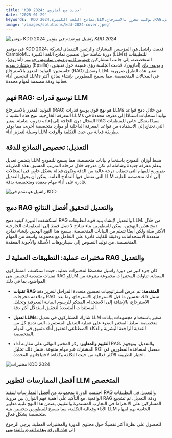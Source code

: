 ```yaml
---
title: 'KDD 2024: حديث مع أمازون'
date: '2025-01-29'
keywords: 'KDD 2024,نماذج اللغة الكبيرة,LLM,توليد معزز بالاسترجاع,RAG,تعديل LLM,أمازون,ذكاء اصطناعي متخصص,تعلم الآلة,مؤتمر'
image: '/images/solutions/kdd-2024-cover.jpeg'
---
```


![مؤتمر KDD 2024](/images/solutions/kdd-2024-cover.jpeg)
_راشيل هو تقدم في مؤتمر KDD 2024_

في مؤتمر KDD 2024، قدمت [راشيل هو](https://www.linkedin.com/in/rachelsonghu/)، المؤسس المشارك والرئيس التنفيذي لشركة CambioML، دورة شاملة حول تحسين نماذج اللغة الكبيرة (LLMs) للتطبيقات المتخصصة، إلى جانب المشاركين [خوسيه كاسيو دوس سانتوس جونيور](https://www.linkedin.com/in/jcassiojr/) (أمازون)، [ريتشارد سونغ](https://www.linkedin.com/in/renchu-richard-song-a4099247/) (Epsilla)، و [يونفي باي](https://www.linkedin.com/in/yunfei-felix-bai-909b861/) (أمازون). قدمت الجلسة رؤى عميقة حول تقنيتين حاسمتين: التوليد المعزز بالاسترجاع (RAG) وتعديل LLM. تعتبر هذه الطرق ضرورية لتحسين أداء LLMs في المجالات المتخصصة، مما يسمح للمطورين بإنشاء نماذج أكثر فعالية ودقة مصممة لمهام محددة.

## فهم RAG: توسيع قدرات LLM

التوليد المعزز بالاسترجاع (RAG) هو نهج قوي يوسع قدرات LLMs من خلال دمج قواعد المعرفة الخارجية. تتيح هذه التقنية لـ LLMs توليد استجابات استنادًا إلى معرفة محددة في المجال دون الحاجة إلى إعادة تدريب شاملة. يعتبر RAG مفيدًا بشكل خاص للمنظمات التي تحتاج إلى الاستفادة من قواعد المعرفة الداخلية أو موارد متخصصة أخرى، مما يوفر وسيلة لتعزيز أداء LLM بطريقة فعالة من حيث التكلفة والوقت.

## التعديل: تخصيص النماذج للدقة

يتضمن تعديل LLM ضبط أوزان النموذج باستخدام بيانات متخصصة، مما يسمح للنموذج بتعلم معرفة جديدة وشاملة لم تكن مدرجة خلال مرحلة التدريب المسبق. هذه الطريقة ضرورية للمهام التي تتطلب درجة عالية من الدقة وتكون فعالة بشكل خاص في المجالات التي تفشل فيها النماذج العامة. يمكن أن يحول التعديل LLM إلى أداة متخصصة للغاية، قادرة على أداء مهام معقدة ومتخصصة بدقة.

![راشيل هو تقدم في KDD](/images/solutions/kdd-2024-rachel.jpeg)

## دمج RAG والتعديل لتحقيق أفضل النتائج

استكشفت الدورة كيفية دمج RAG والتعديل لإنشاء بنية قوية لتطبيقات LLM. من خلال دمج هذين النهجين، يمكن للمطورين بناء نماذج لا تصل فقط إلى المعلومات الخارجية الأكثر صلة ولكن أيضًا تتعلم من البيانات المتخصصة. يسمح هذا النهج الهجين بإنشاء نماذج متعددة الاستخدامات ودقيقة للغاية، قادرة على التعامل مع مجموعة واسعة من المهام المتخصصة، من توليد النصوص إلى سيناريوهات الأسئلة والأجوبة المعقدة.

## مختبرات عملية: التطبيقات العملية لـ RAG والتعديل

كان جزء كبير من دورة راشيل مخصصًا لمختبرات عملية، حيث استكشف المشاركون تقنيات متقدمة لتحسين بنى RAG وLLM المعدلة. تناولت المختبرات مجموعة متنوعة من المواضيع، بما في ذلك:

- **تقنيات RAG المتقدمة**: تم عرض استراتيجيات تحسين متعددة المراحل لتعزيز دقة وملاءمة مخرجات RAG. شمل ذلك تحسين ما قبل الاسترجاع، الاسترجاع، وما بعد الاسترجاع، بالإضافة إلى الاستخدام المبتكر للرسوم البيانية المعرفية وتحليل المستندات المتعددة لتحقيق استدلال أكثر دقة.

- **تعديل LLMs**: شارك المشاركون في تعديل LLM صغير باستخدام مجموعات بيانات متخصصة. سلط المختبر الضوء على عملية التعديل المستمرة، التي تدمج كل من التغذية الراجعة البشرية والذكاء الاصطناعي لتحقيق أداء متفوق في المهام المتخصصة.

- **التقييم والمعايير**: ركز المختبر النهائي على مقارنة أداء RAG، والتعديل، ونهجهم المشترك عبر مهام متنوعة. شمل ذلك تحليل ROI مفصل لمساعدة المطورين في اختيار الطريقة الأكثر فعالية من حيث التكلفة وكفاءة لاحتياجاتهم المحددة.

![مختبرات KDD 2024](/images/solutions/kdd-2024-labs.jpg)

## أفضل الممارسات لتطوير LLM المتخصص

اختتمت الدورة بمجموعة من أفضل الممارسات لتنفيذ RAG والتعديل في التطبيقات الواقعية. مع التأكيد على أهمية فهم التوازن بين مرونة RAG ودقة التعديل، تم تشجيع المشاركين على الانخراط في التجارب المستمرة والتقييم. يضمن هذا النهج تلبية معايير الأداء وفعالية التكلفة، مما يسمح للمطورين بتحسين بنية LLM الخاصة بهم لمهام متخصصة بشكل فعال.

للحصول على نظرة أكثر تفصيلًا حول محتوى الدورة والمختبرات العملية، يرجى الرجوع إلى [هذه الورقة](https://dl.acm.org/doi/abs/10.1145/3637528.3671445) و[هذه العرض التقديمي](https://docs.google.com/presentation/d/18PJctnI-KbABE1El_AifjN_7eoHatuaoN8-2q57xpSw/edit#slide=id.g2f5cc21ff85_5_1096).
